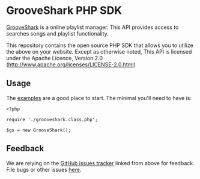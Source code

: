 GrooveShark PHP SDK
================

[GrooveShark](http://groovshark.com/) is a online playlist manager. This API 
provides access to searches songs and playlist functionality.

This repository contains the open source PHP SDK that allows you to utilize the
above on your website. Except as otherwise noted, This API
is licensed under the Apache Licence, Version 2.0
(http://www.apache.org/licenses/LICENSE-2.0.html)


Usage
-----

The [examples][examples] are a good place to start. The minimal you'll need to
have is:

    <?php

    require './grooveshark.class.php';

	$gs = new GrooveShark();


[examples]: http://github.com/matt-/GrooveShark_PHP/blob/master/examples/download_playlist.php


Feedback
--------

We are relying on the [GitHub issues tracker][issues] linked from above for
feedback. File bugs or other issues [here][issues].

[issues]: https://github.com/matt-/GrooveShark_PHP/issues
